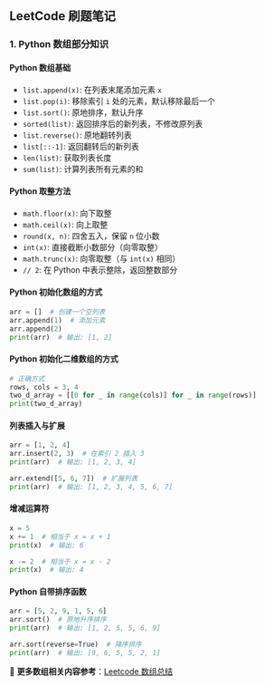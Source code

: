 ## LeetCode 刷题笔记

### 1. Python 数组部分知识

#### **Python 数组基础**

- `list.append(x)`: 在列表末尾添加元素 `x`
- `list.pop(i)`: 移除索引 `i` 处的元素，默认移除最后一个
- `list.sort()`: 原地排序，默认升序
- `sorted(list)`: 返回排序后的新列表，不修改原列表
- `list.reverse()`: 原地翻转列表
- `list[::-1]`: 返回翻转后的新列表
- `len(list)`: 获取列表长度
- `sum(list)`: 计算列表所有元素的和

#### **Python 取整方法**

- `math.floor(x)`: 向下取整
- `math.ceil(x)`: 向上取整
- `round(x, n)`: 四舍五入，保留 `n` 位小数
- `int(x)`: 直接截断小数部分（向零取整）
- `math.trunc(x)`: 向零取整（与 `int(x)` 相同）
- `// 2`: 在 Python 中表示整除，返回整数部分

#### **Python 初始化数组的方式**

```python
arr = []  # 创建一个空列表
arr.append(1)  # 添加元素
arr.append(2)
print(arr)  # 输出: [1, 2]
```

#### **Python 初始化二维数组的方式**

```python
# 正确方式
rows, cols = 3, 4
two_d_array = [[0 for _ in range(cols)] for _ in range(rows)]
print(two_d_array)
```

#### **列表插入与扩展**

```python
arr = [1, 2, 4]
arr.insert(2, 3)  # 在索引 2 插入 3
print(arr)  # 输出: [1, 2, 3, 4]

arr.extend([5, 6, 7])  # 扩展列表
print(arr)  # 输出: [1, 2, 3, 4, 5, 6, 7]
```

#### **增减运算符**

```python
x = 5
x += 1  # 相当于 x = x + 1
print(x)  # 输出: 6

x -= 2  # 相当于 x = x - 2
print(x)  # 输出: 4
```

#### **Python 自带排序函数**

```python
arr = [5, 2, 9, 1, 5, 6]
arr.sort()  # 原地升序排序
print(arr)  # 输出: [1, 2, 5, 5, 6, 9]

arr.sort(reverse=True)  # 降序排序
print(arr)  # 输出: [9, 6, 5, 5, 2, 1]
```

🔗 **更多数组相关内容参考**：[Leetcode 数组总结](https://github.com/Cacidy/leetcode-master/blob/master/problems/%E6%95%B0%E7%BB%84%E6%80%BB%E7%BB%93%E7%AF%87.md)
